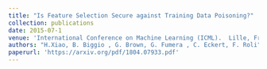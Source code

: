 ```yaml
---
title: "Is Feature Selection Secure against Training Data Poisoning?"
collection: publications
date: 2015-07-1
venue: 'International Conference on Machine Learning (ICML).  Lille, France, July'
authors: "H.Xiao, B. Biggio , G. Brown, G. Fumera , C. Eckert, F. Roli"
paperurl: 'https://arxiv.org/pdf/1804.07933.pdf'
---
```


